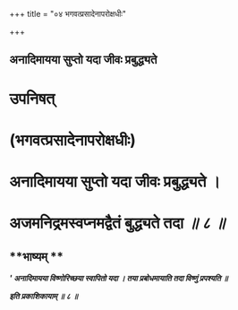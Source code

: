 +++
title = "०४ भगवत्प्रसादेनापरोक्षधीः"

+++


## अनादिमायया सुप्तो यदा जीवः प्रबुद्ध्यते

# उपनिषत्

# (भगवत्प्रसादेनापरोक्षधीः)

# अनादिमायया सुप्तो यदा जीवः प्रबुद्ध्यते ।

# अजमनिद्रमस्वप्नमद्वैतं बुद्ध्यते तदा ***॥ ८ ॥***

## **भाष्यम् **

***' अनादिमायया विष्णोरिच्छया स्वापितो यदा । तया प्रबोधमायाति तदा विष्णुं प्रपश्यति ॥***

***इति **प्रकाशिका**याम् ॥ ८ ॥***

